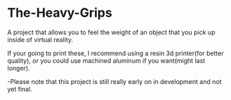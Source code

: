 # The-Heavy-Grips
A project that allows you to feel the weight of an object that you pick up inside of virtual reality.

If your going to print these, I recommend using a resin 3d printer(for better quality), or you could use machined aluminum if you want(might last longer).

-Please note that this project is still really early on in development and not yet final.

